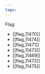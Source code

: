 ```yaml
---
tags:
---
```

Flag:
- [[flag_11470]]
- [[flag_11474]]
- [[flag_11471]]
- [[flag_11473]]
- [[flag_11469]]
- [[flag_11472]]
- [[flag_11475]]
